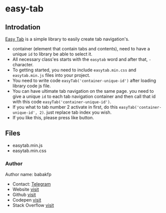 # easy-tab

## Introdation
[Easy Tab](https://github.com/babakfp/easy-tab) is a simple library to easily create tab navigation's.

- container (element that contain tabs and contents), need to have a unique `id` to library be able to select it.
- All necessary class'es starts with the `easytab` word and after that, `-` character.
- To getting started, you need to include `easytab.min.css` and `easytab.min.js` files into your project.
- You need to write code `easyTab('container-unique-id')` after loading library code js file.
- You can have ultimate tab navigation on the same page. you need to give a unique `id` to each tab navigation container and then call that id with this code `easyTab('container-unique-id')`.
- If you what to tab number 2 activate in first, do this `easyTab('container-unique-id', 2)`. just replace tab index you wish.
- If you like this, please press like button.

## Files
- easytab.min.js
- easytab.min.css

### Author
Author name: babakfp
- Contact: [Telegram](https://t.me/babakfp)
- Website [visit](http://babakfp.ir)
- Github [visit](https://github.com/babakfp)
- Codepen [visit](https://codepen.io/babakfp)
- Stack Overflow [visit](https://stackoverflow.com/users/10799492/babakfp)
